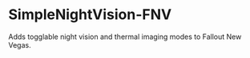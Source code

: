 # SimpleNightVision-FNV
 Adds togglable night vision and thermal imaging modes to Fallout New Vegas.
